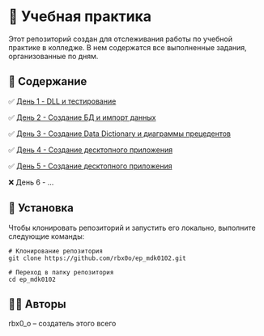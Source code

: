 # 📖 Учебная практика

Этот репозиторий создан для отслеживания работы по учебной практике в колледже. В нем содержатся все выполненные задания, организованные по дням.

## 📂 Содержание

✅ [День 1 - DLL и тестирование](/DllUnitTesting)

✅ [День 2 - Создание БД и импорт данных](/database)

✅ [День 3 - Создание Data Dictionary и диаграммы прецедентов](/docs)

✅ [День 4 - Создание десктопного приложения](/InformationSecurityConferences)

✅ [День 5 - Создание десктопного приложения](/InformationSecurityConferences)

❌ День 6 - ...

## 🔧 Установка

Чтобы клонировать репозиторий и запустить его локально, выполните следующие команды:

```
# Клонирование репозитория
git clone https://github.com/rbx0o/ep_mdk0102.git

# Переход в папку репозитория
cd ep_mdk0102
```

## 🧑‍💻 Авторы

rbx0_o – создатель этого всего
